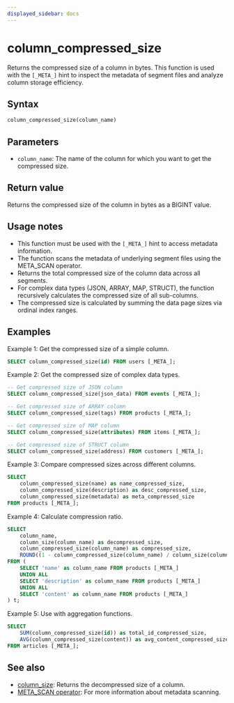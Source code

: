 ```yaml
---
displayed_sidebar: docs
---
```


# column_compressed_size

Returns the compressed size of a column in bytes. This function is used with the `[_META_]` hint to inspect the metadata of segment files and analyze column storage efficiency.

## Syntax

```SQL
column_compressed_size(column_name)
```

## Parameters

- `column_name`: The name of the column for which you want to get the compressed size.

## Return value

Returns the compressed size of the column in bytes as a BIGINT value.

## Usage notes

- This function must be used with the `[_META_]` hint to access metadata information.
- The function scans the metadata of underlying segment files using the META_SCAN operator.
- Returns the total compressed size of the column data across all segments.
- For complex data types (JSON, ARRAY, MAP, STRUCT), the function recursively calculates the compressed size of all sub-columns.
- The compressed size is calculated by summing the data page sizes via ordinal index ranges.

## Examples

Example 1: Get the compressed size of a simple column.

```sql
SELECT column_compressed_size(id) FROM users [_META_];
```

Example 2: Get the compressed size of complex data types.

```sql
-- Get compressed size of JSON column
SELECT column_compressed_size(json_data) FROM events [_META_];

-- Get compressed size of ARRAY column  
SELECT column_compressed_size(tags) FROM products [_META_];

-- Get compressed size of MAP column
SELECT column_compressed_size(attributes) FROM items [_META_];

-- Get compressed size of STRUCT column
SELECT column_compressed_size(address) FROM customers [_META_];
```

Example 3: Compare compressed sizes across different columns.

```sql
SELECT 
    column_compressed_size(name) as name_compressed_size,
    column_compressed_size(description) as desc_compressed_size,
    column_compressed_size(metadata) as meta_compressed_size
FROM products [_META_];
```

Example 4: Calculate compression ratio.

```sql
SELECT 
    column_name,
    column_size(column_name) as decompressed_size,
    column_compressed_size(column_name) as compressed_size,
    ROUND((1 - column_compressed_size(column_name) / column_size(column_name)) * 100, 2) as compression_ratio_percent
FROM (
    SELECT 'name' as column_name FROM products [_META_]
    UNION ALL
    SELECT 'description' as column_name FROM products [_META_]
    UNION ALL  
    SELECT 'content' as column_name FROM products [_META_]
) t;
```

Example 5: Use with aggregation functions.

```sql
SELECT 
    SUM(column_compressed_size(id)) as total_id_compressed_size,
    AVG(column_compressed_size(content)) as avg_content_compressed_size
FROM articles [_META_];
```

## See also

- [column_size](./column_size.md): Returns the decompressed size of a column.
- [META_SCAN operator](../../../using_starrocks/Cost_based_optimizer.md): For more information about metadata scanning.